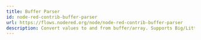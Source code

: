 ```yaml
---
title: Buffer Parser
id: node-red-contrib-buffer-parser
url: https://flows.nodered.org/node/node-red-contrib-buffer-parser
description: Convert values to and from buffer/array. Supports Big/Little Endian, BCD, byte swapping and more.
---
```


